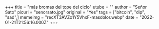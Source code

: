 +++
title = "más bromas del tope del ciclo"
utube = ""
author = "Señor Sato"
picurl = "senorsato.jpg"
original = "Yes"
tags = ["bitcoin", "dip", "sad",]
memeimg = "recXT3AVZx1Y5VhxF-masdolor.webp"
date = "2022-01-21T21:56:16.000Z"
+++